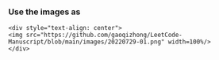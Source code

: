 ### Use the images as

```
<div style="text-align: center">
<img src="https://github.com/gaoqizhong/LeetCode-Manuscript/blob/main/images/20220729-01.png" width=100%/>
</div>
```

